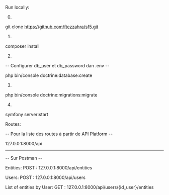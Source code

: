 Run locally:

0)
git clone https://github.com/ftezzahra/sf5.git

1)
composer install

2)
 -- Configurer db_user et db_password dan .env --

php bin/console doctrine:database:create

3)
php bin/console doctrine:migrations:migrate

4)
symfony server:start

Routes: 

-- Pour la liste des routes à partir de API Platform -- 

127.0.0.1:8000/api

**************

-- Sur Postman --

Entities: 
POST : 127.0.0.1:8000/api/entities

Users: 
POST : 127.0.0.1:8000/api/users

List of entities by User:
GET : 127.0.0.1:8000/api/users/{id_user}/entities